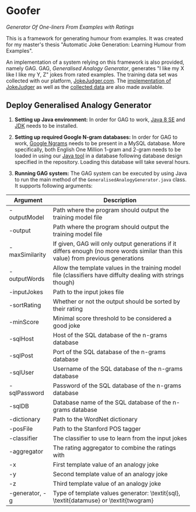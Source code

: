 # Goofer
*Generator Of One-liners From Examples with Ratings*

This is a framework for generating humour from examples.
It was created for my master's thesis "Automatic Joke Generation: Learning Humour from Examples".

An implementation of a system relying on this framework is also provided, namely GAG.
GAG, *Generalised Analogy Generator*, generates "I like my X like I like my Y, Z" jokes from rated examples.
The training data set was collected with our platform, [JokeJudger.com](http://jokejudger.com).
The [implementation of JokeJudger](https://github.com/TWinters/JokeJudger) as well as the [collected data](https://github.com/TWinters/JokeJudger-Data) are also made available.

## Deploy Generalised Analogy Generator

1. **Setting up Java environment:**
In order for GAG to work, [Java 8 SE](http://www.oracle.com/technetwork/java/javase/downloads/jre8-downloads-2133155.html)
and [JDK](http://www.oracle.com/technetwork/java/javase/downloads/jdk8-downloads-2133151.html) needs to be installed.

2. **Setting up required Google N-gram databases:**
In order for GAG to work, [Google Ngrams](https://storage.googleapis.com/books/ngrams/books/datasetsv2.html) needs to be present
in a MySQL database.
More specifically, both English One Million 1-gram and 2-gram needs to be loaded in
using our [Java tool](https://github.com/TWinters/google-ngrams-to-mysql) in a database following database
design specified in the repository. Loading this database will take several hours.

3. **Running GAG system:**
The GAG system can be executed by using Java to run the main method of the `GeneralisedAnalogyGenerator.java` class.
It supports following arguments:

| Argument            | Description               |
| ------------------- |---------------------------|
|-outputModel | Path where the program should output the training model file |
|-output | Path where the program should output the training model file |
|-maxSimilarity | If given, GAG will only output generations if it differs enough (no more words similar than this value) from previous generations |
|-outputWords | Allow the template values in the training model file (classifiers have diffulty dealing with strings though) |
|-inputJokes | Path to the input jokes file |
|-sortRating| Whether or not the output should be sorted by their rating |
|-minScore | Minimal score threshold to be considered a good joke |
|-sqlHost | Host of the SQL database of the n-grams database |
|-sqlPost | Port of the SQL database of the n-grams database |
|-sqlUser | Username of the SQL database of the n-grams database |
|-sqlPassword | Password of the SQL database of the n-grams database |
|-sqlDB | Database name of the SQL database of the n-grams database |
|-dictionary | Path to the WordNet dictionary |
|-posFile | Path to the Stanford POS tagger |
|-classifier | The classifier to use to learn from the input jokes |
|-aggregator | The rating aggregator to combine the ratings with |
|-x | First template value of an analogy joke |
|-y | Second template value of an analogy joke |
|-z | Third template value of an analogy joke |
|-generator, -g | Type of template values generator: \textit{sql}, \textit{datamuse} or \textit{twogram} |
